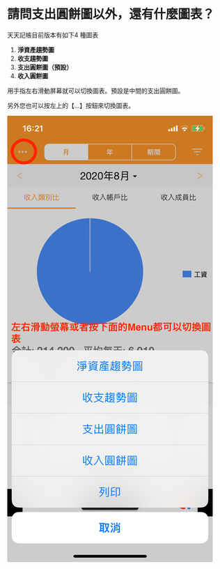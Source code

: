 # 請問支出圓餅圖以外，還有什麼圖表？

天天記帳目前版本有如下4 種圖表

1. **淨資產趨勢圖**
2. **收支趨勢圖**
3. **支出圓餅圖（**預設**）**
4. **收入圓餅圖**&#x20;

用手指左右滑動屏幕就可以切換圖表。預設是中間的支出圓餅圖。&#x20;

另外您也可以按左上的【...】按鈕來切換圖表。

![list](.gitbook/assets/tw-chart-1.png)&#x20;



